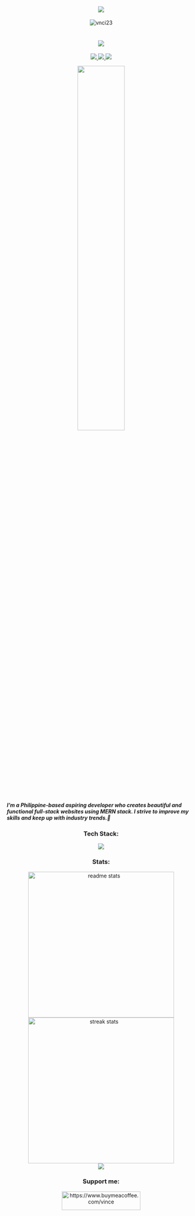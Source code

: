 <h1 align="center">
    <img src="https://readme-typing-svg.herokuapp.com/?font=Righteous&size=35&center=true&vCenter=true&width=500&height=70&duration=5000&lines=Hi+There!+👋;+I'm+Vince+Christian+Gaurino;" />
</h1>

<p align="center"> <img src="https://komarev.com/ghpvc/?username=vincechristian23&label=Profile%20views&color=blue&style=flat" alt="vnci23" /> </p>

<h1 align="center">
    <img src="https://readme-typing-svg.herokuapp.com/?font=Righteous&size=25&center=true&vCenter=true&width=500&height=70&duration=9000&lines=Aspiring+Developer+From+Philippines!;" />
</h1>

<div align="center"> 
    <a href="mailto:Vincegaurino@gmail.com">
    <img src="https://img.shields.io/badge/Gmail-333333?style=for-the-badge&logo=gmail&logoColor=red" />
  </a>
  <a href="https://www.linkedin.com/in/vnci23/" target="_blank">
    <img src="https://img.shields.io/badge/LinkedIn-0077B5?style=for-the-badge&logo=linkedin&logoColor=white" target="_blank" />
  </a>
  <a href="https://vnci23.github.io/link/" target="_blank">
     <img src="https://img.shields.io/badge/Portfolio-FF5722?style=for-the-badge&logo=todoist&logoColor=white" target="_blank" /> 
  </a>
</div>

<p align="center"><img src="https://media1.tenor.com/m/hVmM21uY9hEAAAAC/homer-simpson.gif?raw=true" width=50%></p>

<h5>I’m a Philippine-based aspiring developer who creates beautiful and functional full-stack websites using MERN stack. I strive to improve my skills and keep up with industry trends.🙂<h5/>

<h3 align="center">Tech Stack:</h3>
<div align="center">
    <img src="https://skillicons.dev/icons?i=html,css,javascript,react,nodejs,express,mongodb,git,github,vscode,tailwind,figma" />
</div>

<h3 align="center">Stats:</h3>
<div align=center>
    <img width=390 src="https://github-readme-stats-salesp07.vercel.app/api?username=vnci23&count_private=true&show_icons=true&theme=react&rank_icon=github&border_radius=50" alt="readme stats" />
    <img width=390 src="https://github-readme-streak-stats-salesp07.vercel.app/?user=vnci23&count_private=true&theme=react&border_radius=50" alt="streak stats"/>
    </br>
   <img align="center" src="https://github-readme-stats.vercel.app/api/top-langs?username=vnci23&show_icons=true&theme=react&rank_icon=github&border_radius=50" />
</div>

<h3 align="center">Support me:</h3>
<p align="center"><a href="https://www.buymeacoffee.com/vnci.23"> <img src="https://cdn.buymeacoffee.com/buttons/v2/default-yellow.png" height="50" width="210" alt="https://www.buymeacoffee.com/vince" /></a></p>


